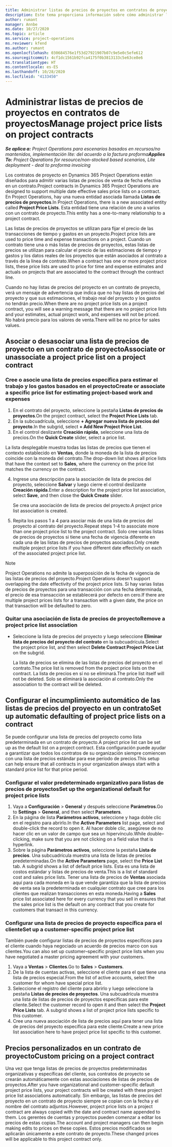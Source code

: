```yaml
---
title: Administrar listas de precios de proyectos en contratos de proyectos
description: Este tema proporciona información sobre cómo administrar listas de precios de proyectos en contratos de proyectos.
author: rumant
manager: Annbe
ms.date: 10/27/2020
ms.topic: article
ms.service: project-operations
ms.reviewer: kfend
ms.author: rumant
ms.openlocfilehash: 030684576e1f53d27921907b07c9e5e0c5efe612
ms.sourcegitcommit: 4cf1dc1561b92fca4175f0b3813133c5e63ce8e6
ms.translationtype: HT
ms.contentlocale: es-ES
ms.lasthandoff: 10/28/2020
ms.locfileid: "4133450"
---
```

# <a name="manage-project-price-lists-on-project-contracts"></a><span data-ttu-id="8126b-103">Administrar listas de precios de proyectos en contratos de proyectos</span><span class="sxs-lookup"><span data-stu-id="8126b-103">Manage project price lists on project contracts</span></span>

<span data-ttu-id="8126b-104">_**Se aplica a:** Project Operations para escenarios basados en recursos/no mantenidos, implementación lite: del acuerdo a la factura proforma_</span><span class="sxs-lookup"><span data-stu-id="8126b-104">_**Applies To:** Project Operations for resource/non-stocked based scenarios, Lite deployment - deal to proforma invoicing_</span></span>

<span data-ttu-id="8126b-105">Los contratos de proyecto en Dynamics 365 Project Operations están diseñados para admitir varias listas de precios de venta de fecha efectiva en un contrato.</span><span class="sxs-lookup"><span data-stu-id="8126b-105">Project contracts in Dynamics 365 Project Operations are designed to support multiple date effective sales price lists on a contract.</span></span> <span data-ttu-id="8126b-106">En Project Operations, hay una nueva entidad asociada llamada **Listas de precios de proyectos**.</span><span class="sxs-lookup"><span data-stu-id="8126b-106">In Project Operations, there is a new associated entity called **Project Price Lists**.</span></span> <span data-ttu-id="8126b-107">Esta entidad tiene una relación de uno a varios con un contrato de proyecto.</span><span class="sxs-lookup"><span data-stu-id="8126b-107">This entity has a one-to-many relationship to a project contract.</span></span>

<span data-ttu-id="8126b-108">Las listas de precios de proyectos se utilizan para fijar el precio de las transacciones de tiempo y gastos en un proyecto.</span><span class="sxs-lookup"><span data-stu-id="8126b-108">Project price lists are used to price time and expense transactions on a project.</span></span> <span data-ttu-id="8126b-109">Cuando un contrato tiene una o más listas de precios de proyectos, estas listas de precios se utilizan para calcular el precio de las estimaciones de tiempo y gastos y los datos reales de los proyectos que están asociados al contrato a través de la línea de contrato.</span><span class="sxs-lookup"><span data-stu-id="8126b-109">When a contract has one or more project price lists, these price lists are used to price for time and expense estimates and actuals on projects that are associated to the contract through the contract line.</span></span>

<span data-ttu-id="8126b-110">Cuando no hay listas de precios del proyecto en un contrato de proyecto, verá un mensaje de advertencia que indica que no hay listas de precios del proyecto y que sus estimaciones, el trabajo real del proyecto y los gastos no tendrán precio.</span><span class="sxs-lookup"><span data-stu-id="8126b-110">When there are no project price lists on a project contract, you will see a warning message that there are no project price lists and your estimates, actual project work, and expenses will not be priced.</span></span> <span data-ttu-id="8126b-111">No habrá precio para los valores de venta.</span><span class="sxs-lookup"><span data-stu-id="8126b-111">There will be no price for sales values.</span></span>

## <a name="associate-or-unassociate-a-project-price-list-on-a-project-contract"></a><span data-ttu-id="8126b-112">Asociar o desasociar una lista de precios de proyecto en un contrato de proyecto</span><span class="sxs-lookup"><span data-stu-id="8126b-112">Associate or unassociate a project price list on a project contract</span></span>

### <a name="create-or-associate-a-specific-price-list-for-estimating-project-based-work-and-expenses"></a><span data-ttu-id="8126b-113">Cree o asocie una lista de precios específica para estimar el trabajo y los gastos basados en el proyecto</span><span class="sxs-lookup"><span data-stu-id="8126b-113">Create or associate a specific price list for estimating project-based work and expenses</span></span>

1. <span data-ttu-id="8126b-114">En el contrato del proyecto, seleccione la pestaña **Listas de precios de proyectos**.</span><span class="sxs-lookup"><span data-stu-id="8126b-114">On the project contract, select the **Project Price Lists** tab.</span></span>
2. <span data-ttu-id="8126b-115">En la subcuadrícula, seleccione **+ Agregar nueva lista de precios del proyecto**.</span><span class="sxs-lookup"><span data-stu-id="8126b-115">In the subgrid, select **+ Add New Project Price List**.</span></span>
3. <span data-ttu-id="8126b-116">En el control deslizante **Creación rápida**, seleccione una lista de precios.</span><span class="sxs-lookup"><span data-stu-id="8126b-116">On the **Quick Create** slider, select a price list.</span></span> 

  <span data-ttu-id="8126b-117">La lista desplegable muestra todas las listas de precios que tienen el contexto establecido en **Ventas**, donde la moneda de la lista de precios coincide con la moneda del contrato.</span><span class="sxs-lookup"><span data-stu-id="8126b-117">The drop-down list shows all price lists that have the context set to **Sales**, where the currency on the price list matches the currency on the contract.</span></span>
  
4. <span data-ttu-id="8126b-118">Ingrese una descripción para la asociación de lista de precios del proyecto, seleccione **Salvar** y luego cierre el control deslizante **Creación rápida**.</span><span class="sxs-lookup"><span data-stu-id="8126b-118">Enter a description for the project price list association, select **Save**, and then close the **Quick Create** slider.</span></span>

   <span data-ttu-id="8126b-119">Se crea una asociación de lista de precios del proyecto.</span><span class="sxs-lookup"><span data-stu-id="8126b-119">A project price list association is created.</span></span>
   
5. <span data-ttu-id="8126b-120">Repita los pasos 1 a 4 para asociar más de una lista de precios del proyecto al contrato del proyecto.</span><span class="sxs-lookup"><span data-stu-id="8126b-120">Repeat steps 1-4 to associate more than one project price list to the project contract.</span></span> <span data-ttu-id="8126b-121">Solo cree varias listas de precios de proyectos si tiene una fecha de vigencia diferente en cada una de las listas de precios de proyectos asociados.</span><span class="sxs-lookup"><span data-stu-id="8126b-121">Only create multiple project price lists if you have different date effectivity on each of the associated project price list.</span></span>

> [!NOTE]
> <span data-ttu-id="8126b-122">Project Operations no admite la superposición de la fecha de vigencia de las listas de precios del proyecto.</span><span class="sxs-lookup"><span data-stu-id="8126b-122">Project Operations doesn't support overlapping the date effectivity of the project price lists.</span></span> <span data-ttu-id="8126b-123">Si hay varias listas de precios de proyectos para una transacción con una fecha determinada, el precio de esa transacción se establecerá por defecto en cero.</span><span class="sxs-lookup"><span data-stu-id="8126b-123">If there are multiple project prices lists for a transaction with a given date, the price on that transaction will be defaulted to zero.</span></span>

### <a name="remove-a-project-price-list-association"></a><span data-ttu-id="8126b-124">Quitar una asociación de lista de precios de proyecto</span><span class="sxs-lookup"><span data-stu-id="8126b-124">Remove a project price list association</span></span>

- <span data-ttu-id="8126b-125">Seleccione la lista de precios del proyecto y luego seleccione **Eliminar lista de precios del proyecto del contrato** en la subcuadrícula.</span><span class="sxs-lookup"><span data-stu-id="8126b-125">Select the project price list, and then select **Delete Contract Project Price List** on the subgrid.</span></span> 

  <span data-ttu-id="8126b-126">La lista de precios se elimina de las listas de precios del proyecto en el contrato.</span><span class="sxs-lookup"><span data-stu-id="8126b-126">The price list is removed from the project price lists on the contract.</span></span> <span data-ttu-id="8126b-127">La lista de precios en sí no se eliminará.</span><span class="sxs-lookup"><span data-stu-id="8126b-127">The price list itself will not be deleted.</span></span> <span data-ttu-id="8126b-128">Solo se eliminará la asociación al contrato.</span><span class="sxs-lookup"><span data-stu-id="8126b-128">Only the association to the contract will be deleted.</span></span>

## <a name="set-up-automatic-defaulting-of-project-price-lists-on-a-contract"></a><span data-ttu-id="8126b-129">Configurar el incumplimiento automático de las listas de precios del proyecto en un contrato</span><span class="sxs-lookup"><span data-stu-id="8126b-129">Set up automatic defaulting of project price lists on a contract</span></span>

<span data-ttu-id="8126b-130">Se puede configurar una lista de precios del proyecto como lista predeterminada en un contrato de proyecto.</span><span class="sxs-lookup"><span data-stu-id="8126b-130">A project price list can be set up as the default list on a project contract.</span></span> <span data-ttu-id="8126b-131">Esta configuración puede ayudar a garantizar que todos los contratos de su organización siempre comiencen con una lista de precios estándar para ese período de precios.</span><span class="sxs-lookup"><span data-stu-id="8126b-131">This setup can help ensure that all contracts in your organization always start with a standard price list for that price period.</span></span>

### <a name="set-up-the-organizational-default-for-project-price-lists"></a><span data-ttu-id="8126b-132">Configurar el valor predeterminado organizativo para listas de precios de proyectos</span><span class="sxs-lookup"><span data-stu-id="8126b-132">Set up the organizational default for project price lists</span></span>

1. <span data-ttu-id="8126b-133">Vaya a **Configuración** > **General** y después seleccione **Parámetros**.</span><span class="sxs-lookup"><span data-stu-id="8126b-133">Go to **Settings** > **General**, and then select **Parameters**.</span></span>
2. <span data-ttu-id="8126b-134">En la página de lista **Parámetros activos**, seleccione y haga doble clic en el registro para abrirlo.</span><span class="sxs-lookup"><span data-stu-id="8126b-134">In the **Active Parameters** list page, select and double-click the record to open it.</span></span> <span data-ttu-id="8126b-135">Al hacer doble clic, asegúrese de no hacer clic en un valor de campo que sea un hipervínculo.</span><span class="sxs-lookup"><span data-stu-id="8126b-135">While double–clicking, make sure that you are not clicking on a field value that is hyperlink.</span></span> 
3. <span data-ttu-id="8126b-136">Sobre la página **Parámetros activos**, seleccione la pestaña **Lista de precios**. Una subcuadrícula muestra una lista de listas de precios predeterminadas.</span><span class="sxs-lookup"><span data-stu-id="8126b-136">On the **Active Parameters** page, select the **Price List** tab. A subgrid shows a list of default price lists.</span></span> <span data-ttu-id="8126b-137">Esta es una lista de costos estándar y listas de precios de venta.</span><span class="sxs-lookup"><span data-stu-id="8126b-137">This is a list of standard cost and sales price lists.</span></span> <span data-ttu-id="8126b-138">Tener una lista de precios de **Ventas** asociada aquí para cada moneda en la que vende garantiza que la lista de precios de venta sea la predeterminada en cualquier contrato que cree para los clientes que realizan transacciones en esta moneda.</span><span class="sxs-lookup"><span data-stu-id="8126b-138">Having a **Sales** price list associated here for every currency that you sell in ensures that the sales price list is the default on any contract that you create for customers that transact in this currency.</span></span>

### <a name="set-up-a-customer-specific-project-price-list"></a><span data-ttu-id="8126b-139">Configurar una lista de precios de proyecto específica para el cliente</span><span class="sxs-lookup"><span data-stu-id="8126b-139">Set up a customer-specific project price list</span></span>

<span data-ttu-id="8126b-140">También puede configurar listas de precios de proyectos específicos para el cliente cuando haya negociado un acuerdo de precios marco con sus clientes.</span><span class="sxs-lookup"><span data-stu-id="8126b-140">You can also set up customer–specific project price lists when you have negotiated a master pricing agreement with your customers.</span></span>

1. <span data-ttu-id="8126b-141">Vaya a **Ventas** > **Clientes**.</span><span class="sxs-lookup"><span data-stu-id="8126b-141">Go to **Sales** > **Customers**.</span></span>
2. <span data-ttu-id="8126b-142">De la lista de cuentas activas, seleccione el cliente para el que tiene una lista de precios especial.</span><span class="sxs-lookup"><span data-stu-id="8126b-142">From the list of active accounts, select the customer for whom have special price list.</span></span>
3. <span data-ttu-id="8126b-143">Seleccione el registro del cliente para abrirlo y luego seleccione la pestaña **Listas de precios de proyectos**. Una subcuadrícula muestra una lista de listas de precios de proyectos específicas para este cliente.</span><span class="sxs-lookup"><span data-stu-id="8126b-143">Select the customer record to open it and then select the **Project Price Lists** tab. A subgrid shows a list of project price lists specific to this customer.</span></span> 
4. <span data-ttu-id="8126b-144">Cree una nueva asociación de lista de precios aquí para tener una lista de precios del proyecto específica para este cliente.</span><span class="sxs-lookup"><span data-stu-id="8126b-144">Create a new price list association here to have project price list specific to this customer.</span></span>

## <a name="custom-pricing-on-a-project-contract"></a><span data-ttu-id="8126b-145">Precios personalizados en un contrato de proyecto</span><span class="sxs-lookup"><span data-stu-id="8126b-145">Custom pricing on a project contract</span></span>

<span data-ttu-id="8126b-146">Una vez que tenga listas de precios de proyectos predeterminadas organizativas y específicas del cliente, sus contratos de proyecto se crearán automáticamente con estas asociaciones de listas de precios de proyectos.</span><span class="sxs-lookup"><span data-stu-id="8126b-146">After you have organizational and customer-specific default project price lists, your project contracts will be created with these project price list associations automatically.</span></span> <span data-ttu-id="8126b-147">Sin embargo, las listas de precios del proyecto en un contrato de proyecto siempre se copian con la fecha y el nombre del contrato adjuntos.</span><span class="sxs-lookup"><span data-stu-id="8126b-147">However, project price lists on a project contract are always copied with the date and contract name appended to them.</span></span> <span data-ttu-id="8126b-148">Los gerentes de cuentas y proyectos pueden comenzar a editar los precios de estas copias.</span><span class="sxs-lookup"><span data-stu-id="8126b-148">The account and project managers can then begin making edits to prices on these copies.</span></span> <span data-ttu-id="8126b-149">Estos precios modificados se aplicarán únicamente a este contrato de proyecto.</span><span class="sxs-lookup"><span data-stu-id="8126b-149">These changed prices will be applicable to this project contract only.</span></span>
